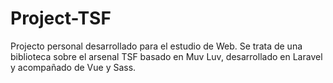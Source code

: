 # Project-TSF
Projecto personal desarrollado para el estudio de Web. Se trata de una biblioteca sobre el arsenal TSF basado en Muv Luv, desarrollado en Laravel y acompañado de Vue y Sass.
